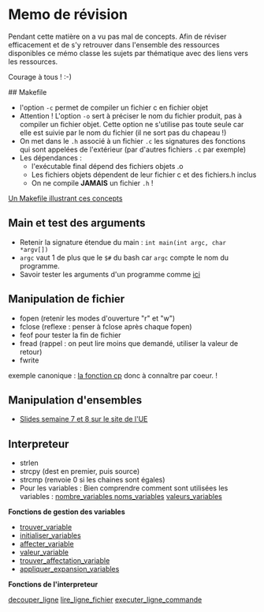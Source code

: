 # Memo de révision

Pendant cette matière on a vu pas mal de concepts. Afin de réviser efficacement et de s'y retrouver dans l'ensemble des ressources disponibles ce mémo classe les sujets par thématique avec des liens vers les ressources.

Courage à tous ! :-)

## Makefile

- l'option `-c` permet de compiler un fichier c en fichier objet
- Attention ! L'option `-o` sert à préciser le nom du fichier produit, pas à compiler un fichier objet. Cette option ne s'utilise pas toute seule car elle est suivie par le nom du fichier (il ne sort pas du chapeau !)
- On met dans le `.h` associé à un fichier `.c` les signatures des fonctions qui sont appelées de l'extérieur (par d'autres fichiers `.c` par exemple)
- Les dépendances :
	- l'exécutable final dépend des fichiers objets .o
	- Les fichiers objets dépendent de leur fichier c et des fichiers.h inclus
	- On ne compile **JAMAIS** un fichier `.h` !

[Un Makefile illustrant ces concepts](https://github.com/VLambret/INF203/blob/master/Semaine6/exercice/ensemble_chaine/Makefile)

## Main et test des arguments

- Retenir la signature étendue du main : `int main(int argc, char *argv[])`
- `argc` vaut 1 de plus que le `$#` du bash car `argc` compte le nom du programme.
- Savoir tester les arguments d'un programme comme [ici](https://github.com/VLambret/INF203/blob/master/Semaine6/exercice/commande_cp/cp.c#L28)

## Manipulation de fichier

- fopen (retenir les modes d'ouverture "r" et "w")
- fclose (reflexe : penser à fclose après chaque fopen)
- feof pour tester la fin de fichier
- fread (rappel : on peut lire moins que demandé, utiliser la valeur de retour)
- fwrite

exemple canonique : [la fonction cp](https://github.com/VLambret/INF203/blob/master/Semaine6/exercice/commande_cp/cp.c) donc à connaître par coeur. !

## Manipulation d'ensembles

- [Slides semaine 7 et 8 sur le site de l'UE](http://inf123.forge.imag.fr/)

## Interpreteur 

- strlen
- strcpy (dest en premier, puis source)
- strcmp (renvoie 0 si les chaines sont égales)
- Pour les variables : Bien comprendre comment sont utilisées les variables :
[nombre_variables ](https://github.com/VLambret/INF203/blob/master/revisions/TP11-12/variables.c#L15)
[noms_variables](https://github.com/VLambret/INF203/blob/master/revisions/TP11-12/variables.c#L16)
[valeurs_variables](https://github.com/VLambret/INF203/blob/master/revisions/TP11-12/variables.c#L17)

**Fonctions de gestion des variables**

- [trouver_variable](https://github.com/VLambret/INF203/blob/master/revisions/TP11-12/variables.c#L20)
- [initialiser_variables](https://github.com/VLambret/INF203/blob/master/revisions/TP11-12/variables.c#L35)
- [affecter_variable](https://github.com/VLambret/INF203/blob/master/revisions/TP11-12/variables.c#L39)
- [valeur_variable](https://github.com/VLambret/INF203/blob/master/revisions/TP11-12/variables.c#L53)
- [trouver_affectation_variable](https://github.com/VLambret/INF203/blob/master/revisions/TP11-12/variables.c#L63)
- [appliquer_expansion_variables](https://github.com/VLambret/INF203/blob/master/revisions/TP11-12/variables.c#L92)

**Fonctions de l'interpreteur**

[decouper_ligne](https://github.com/VLambret/INF203/blob/master/revisions/TP11-12/interpreteur.c#L18)
[lire_ligne_fichier](https://github.com/VLambret/INF203/blob/master/revisions/TP11-12/interpreteur.c#L57)
[executer_ligne_commande](https://github.com/VLambret/INF203/blob/master/revisions/TP11-12/interpreteur.c#L83)
